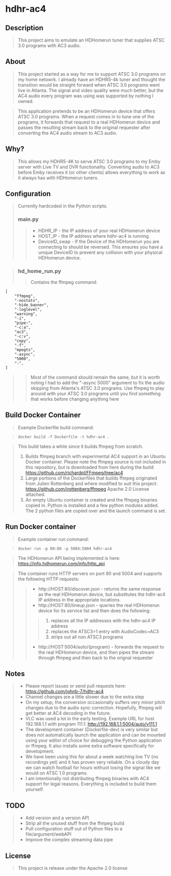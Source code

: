 # hdhr-ac4

## Description

>This project aims to emulate an HDHomerun tuner that supplies ATSC 3.0 programs with AC3 audio.

## About

>This project started as a way for me to support ATSC 3.0 programs on my home netowrk. I already have an HDHR5-4k tuner and thought the transition would be straight forward when ATSC 3.0 programs went live in Atlanta. The signal and video quality were much better, but the AC4 audio every program was using was supported by nothing I owned.

>This application pretends to be an HDHomerun device that offers ATSC 3.0 programs. When a request comes in to tune one of the programs, it forwards that request to a real HDHomerun device and passes the resulting stream back to the original requester after converting the AC4 audio stream to AC3 audio.

## Why?

>This allows my HDHR5-4K to serve ATSC 3.0 programs to my Emby server with Live TV and DVR functionality. Converting audio to AC3 before Emby receives it (or other clients) allows everything to work as it always has with HDHomerun tuners.

## Configuration 
>Currently hardcoded in the Python scripts.
>### main.py
>>- HDHR_IP - the IP address of your real HDHomerun device
>>- HOST_IP - the IP address where hdhr-ac4 is running
>>- DeviceID_swap - If the Device of the HDHomerun you are connecting to should be reversed. This ensures you have a unique DeviceID to prevent any collision with your physical HDHomerun device.

>### hd_home_run.py
>>Contains the ffmpeg command:
```
[
    "ffmpeg",
    "-nostats",
    "-hide_banner",
    "-loglevel",
    "warning",
    "-i",
    "pipe:",
    "-c:a",
    "ac3",
    "-c:v",
    "copy",
    "-f",
    "mpegts",
    "-async",
    "5000",
    "-",
]
```
>>Most of the command should remain the same, but it is worth noting I had to add the "-async 5000" argument to fix the audio skipping from Atlanta's ATSC 3.0 programs. Use ffmpeg to play around with your ATSC 3.0 programs until you find something that works before changing anything here

## Build Docker Container
>Example Dockerfile build command:

>`docker build -f Dockerfile -t hdhr-ac4 .`

>This build takes a while since it builds ffmpeg from scratch.
>1. Builds ffmpeg branch with experimental AC4 support in an Ubuntu Docker container. Please note the ffmpeg source is not included in this repository, but is downloaded from here during the build: https://github.com/richardpl/FFmpeg/tree/ac4
>2. Large portions of the Dockerfiles that builds ffmpeg originated from Julien Rottenberg and where modified to suit this project: https://github.com/jrottenberg/ffmpeg Apache 2.0 License attached.
>3. An empty Ubuntu container is created and the ffmpeg binaries copied in. Python is installed and a few python modules added. The 2 python files are copied over and the launch command is set.

## Run Docker container
>Example container run command:

>`docker run -p 80:80 -p 5004:5004 hdhr-ac4`

>The HDHomerun API being implemented is here: https://info.hdhomerun.com/info/http_api 

>The container runs HTTP servers on port 80 and 5004 and supports the following HTTP requests:
>>- http://HOST:80/discover.json - returns the same response as the real HDHomerun device, but substitutes the hdhr-ac4 IP address in the appropriate locations.
>>- http://HOST:80/lineup.json - queries the real HDHomerun device for its service list and then does the following:
>>>1. replaces all the IP addresses with the hdhr-ac4 IP address
>>>2. replaces the ATSC3=1 entry with AudioCodec=AC3
>>>3. strips out all non ATSC3 programs
>>- http://HOST:5004/auto/{program} - forwards the request to the real HDHomerun device, and then pipes the stream through ffmpeg and then back to the orignal requester

## Notes
>- Please report issues or send pull requests here: https://github.com/johnb-7/hdhr-ac4
>- Channel changes are a little slower due to the extra step
>- On my setup, the conversion occasionally suffers very minor pitch changes due to the audio sync correction. Hopefully, ffmpeg will get better at AC4 decoding in the future.
>- VLC was used a lot in the early testing. Example URL for host 192.168.1.1 with program 111.1: http://192.168.1.1:5004/auto/v111.1
>- The development container (Dockerfile-dev) is very similar but does not automatically launch the application and can be mounted using your editor of choice for debugging the Python application or ffmpeg. It also installs some extra software specifically for development.
>- We have been using this for about a week watching live TV (no recordings yet) and it has proven very reliable. On a cloudy day we can watch football for hours withuot losing the signal like we would on ATSC 1.0 programs.
>- I am intentionally not distributing ffmpeg binaries with AC4 support for legal reasons. Everything is included to build them yourself.

## TODO
>- Add version and a version API
>- Strip all the unused stuff from the ffmpeg build
>- Pull configuration stuff out of Python files to a file/argument/webAPI
>- Improve the complex streaming data pipe


## License
>This project is release under the Apache 2.0 license
